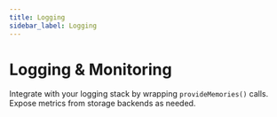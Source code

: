 ```yaml
---
title: Logging
sidebar_label: Logging
---
```


# Logging & Monitoring

Integrate with your logging stack by wrapping `provideMemories()` calls. Expose metrics from storage backends as needed.
